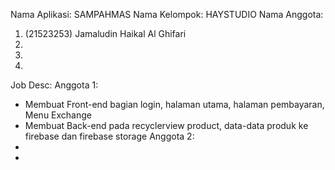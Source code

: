 Nama Aplikasi:  SAMPAHMAS
Nama Kelompok:  HAYSTUDIO
Nama Anggota:
1) (21523253) Jamaludin Haikal Al Ghifari 
2)
3)
4)

Job Desc:
Anggota 1:
 - Membuat Front-end bagian login, halaman utama, halaman pembayaran, Menu Exchange
 - Membuat Back-end pada recyclerview product, data-data produk ke firebase dan firebase storage
Anggota 2:
 -
 -
